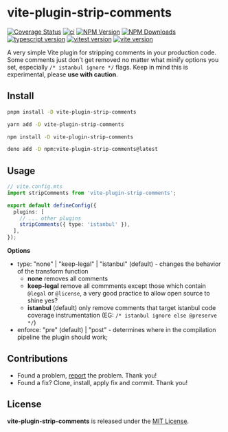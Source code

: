 # vite-plugin-strip-comments

[![Coverage Status](https://coveralls.io/repos/github/thednp/vite-plugin-strip-comments/badge.svg)](https://coveralls.io/github/thednp/vite-plugin-strip-comments)
[![ci](https://github.com/thednp/vite-plugin-strip-comments/actions/workflows/ci.yml/badge.svg)](https://github.com/thednp/vite-plugin-strip-comments/actions/workflows/ci.yml)
[![NPM Version](https://img.shields.io/npm/v/vite-plugin-strip-comments.svg)](https://www.npmjs.com/package/vite-plugin-strip-comments)
[![NPM Downloads](https://img.shields.io/npm/dm/vite-plugin-strip-comments.svg)](http://npm-stat.com/charts.html?package=vite-plugin-strip-comments)
[![typescript version](https://img.shields.io/badge/typescript-5.6.3-brightgreen)](https://www.typescriptlang.org/)
[![vitest version](https://img.shields.io/badge/vitest-2.1.5-brightgreen)](https://vitest.dev/)
[![vite version](https://img.shields.io/badge/vite-5.4.11-brightgreen)](https://github.com/vitejs)

A very simple Vite plugin for stripping comments in your production code. Some comments just don't get removed no matter what minify options you set, especially `/* istanbul ignore */` flags. Keep in mind this is experimental, please **use with caution**.

## Install

```bash
pnpm install -D vite-plugin-strip-comments
```

```bash
yarn add -D vite-plugin-strip-comments
```

```bash
npm install -D vite-plugin-strip-comments
```

```bash
deno add -D npm:vite-plugin-strip-comments@latest
```

## Usage

```ts
// vite.config.mts
import stripComments from 'vite-plugin-strip-comments';

export default defineConfig({
  plugins: [
    // ... other plugins
    stripComments({ type: 'istanbul' }),
  ],
});
```

**Options**

* type: "none" | "keep-legal" | "istanbul" (default) - changes the behavior of the transform function
  * **none** removes all comments
  * **keep-legal** remove all commments except those which contain `@legal` or `@license`, a very good practice to allow open source to shine yes?
  * **istanbul** (default) only remove comments that target istanbul code coverage instrumentation (EG: `/* istanbul ignore else @preserve */`)
* enforce: "pre" (default) | "post" - determines where in the compilation pipeline the plugin should work;

## Contributions
* Found a problem, [report](https://github.com/thednp/vite-plugin-strip-comments/issues) the problem. Thank you!
* Found a fix? Clone, install, apply fix and commit. Thank you!


## License
**vite-plugin-strip-comments** is released under the [MIT License](https://github.com/thednp/vite-plugin-strip-comments/blob/master/LICENSE).
